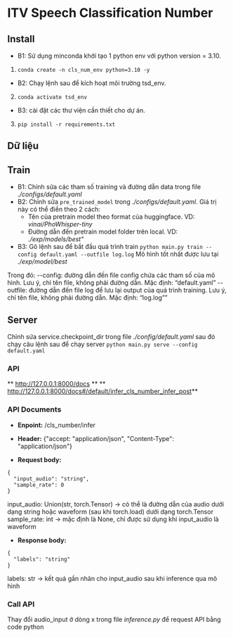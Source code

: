 # ITV Speech Classification Number

## Install

- B1: Sử dụng minconda khởi tạo 1 python env với python version = 3.10.

1. `conda create -n cls_num_env python=3.10 -y`

- B2: Chạy lệnh sau để kích hoạt môi trường tsd_env.

2. `conda activate tsd_env`

- B3: cài đặt các thư viện cần thiết cho dự án.

3. `pip install -r requirements.txt`

## Dữ liệu

## Train

- B1: Chỉnh sửa các tham số training và đường dẫn data trong file _./configs/default.yaml_
- B2: Chỉnh sửa `pre_trained_model` trong _./configs/default.yaml_. Giá trị này có thể điền theo 2 cách:
  - Tên của pretrain model theo format của huggingface. VD: _vinai/PhoWhisper-tiny_
  - Đường dẫn đến pretrain model folder trên local. VD: _./exp/models/best"_
- B3: Gõ lệnh sau để bắt đầu quá trình train
  `python main.py train --config default.yaml --outfile log.log`
  Mô hình tốt nhất được lưu tại _./exp/model/best_

Trong đó:
--config: đường dẫn đến file config chứa các tham số của mô hình. Lưu ý, chỉ tên file, không phải đường dẫn. Mặc định: “default.yaml”
--outfile: đường dẫn đến file log để lưu lại output của quá trình training. Lưu ý, chỉ tên file, không phải đường dẫn. Mặc định: “log.log””

## Server

Chỉnh sửa service.checkpoint_dir trong file _./config/default.yaml_ sau đó chạy câu lệnh sau để chạy server
`python main.py serve --config default.yaml`

### API

** http://127.0.0.1:8000/docs **
** http://127.0.0.1:8000/docs#/default/infer_cls_number_infer_post**

### API Documents

- **Enpoint:** /cls_number/infer

- **Header:**
  {"accept: "application/json", "Content-Type": "application/json"}

- **Request body:**

```
{
  "input_audio": "string",
  "sample_rate": 0
}
```

input_audio: Union(str, torch.Tensor) -> có thể là đường dẫn của audio dưới dạng string hoặc waveform (sau khi torch.load) dưới dạng torch.Tensor
sample_rate: int -> mặc định là None, chỉ được sử dụng khi input_audio là waveform

- **Response body:**

```
{
  "labels": "string"
}
```

labels: str -> kết quả gắn nhãn cho input_audio sau khi inference qua mô hình

### Call API

Thay đổi audio_input ở dòng x trong file _inference.py_ để request API bằng code python
